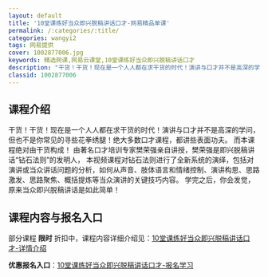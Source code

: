 ```yaml
---
layout: default
title: '10堂课练好当众即兴脱稿讲话口才-网易精品单课'
permalink: /:categories/:title/
categories: wangyi2
tags: 网易提供
cover: 1002877006.jpg
keywords: 精选网课,网易云课堂,10堂课练好当众即兴脱稿讲话口才
description: "干货！干货！现在是一个人人都在求干货的时代！演讲与口才并不是高深的学问，但也不是你常见的寻些花拳绣腿！绝大多数口才课程，都讲些表面功夫。而本课程绝对由干货构成！由著名口才培训专家樊荣强亲自讲"
classid: 1002877006
---
```


## 课程介绍

干货！干货！现在是一个人人都在求干货的时代！演讲与口才并不是高深的学问，但也不是你常见的寻些花拳绣腿！绝大多数口才课程，都讲些表面功夫。
而本课程绝对由干货构成！
由著名口才培训专家樊荣强亲自讲授，樊荣强是即兴脱稿讲话“钻石法则”的发明人，
本视频课程对钻石法则进行了全新系统的演绎，包括对演讲或当众讲话问题的分析，如何从声音、肢体语言和情绪控制、演讲构思、思路激发、思路聚焦、概括提炼等当众演讲的关键技巧内容。
学完之后，你会发觉，原来当众即兴脱稿讲话是如此简单！

## 课程内容与报名入口

部分课程 **限时** 折扣中，课程内容详细介绍见：[10堂课练好当众即兴脱稿讲话口才-详情介绍](https://study.163.com/course/introduction/1002877006.htm?share=1&shareId=1025206652&utm_campaign=share&utm_medium=iphoneShare&utm_source=&utm_u=1025206652)

**优惠报名入口**：[10堂课练好当众即兴脱稿讲话口才-报名学习](https://study.163.com/course/introduction/1002877006.htm?share=1&shareId=1025206652&utm_campaign=share&utm_medium=iphoneShare&utm_source=&utm_u=1025206652)

